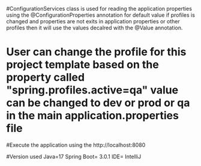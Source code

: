 #ConfigurationServices class is used for reading the application properties using the @ConfigurationProperties annotation for default value if profiles is changed and properties are not exits in application properties or other profiles then it will use the values decalred with the @Value annotation.

# User can change the profile for this project template based on the property called "spring.profiles.active=qa" value can be changed to dev or prod or qa in the main application.properties file

#Execute the application using the http://localhost:8080

#Version used
Java=17
Spring Boot= 3.0.1
IDE= IntelliJ
